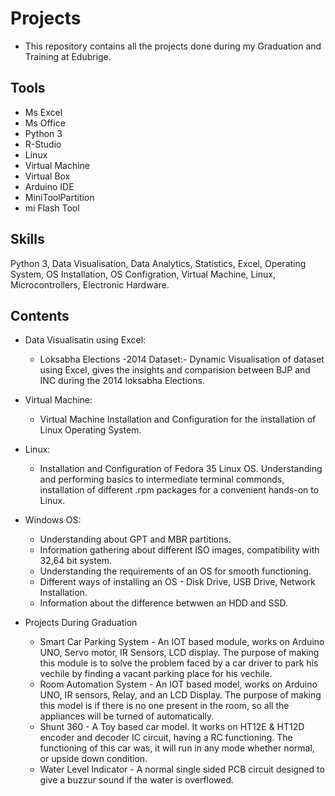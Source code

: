 # Projects
* This repository contains all the projects done during my Graduation and Training at Edubrige.

## Tools
* Ms Excel
* Ms Office
* Python 3
* R-Studio
* Linux
* Virtual Machine
* Virtual Box
* Arduino IDE
* MiniToolPartition
* mi Flash Tool

## Skills
Python 3, Data Visualisation, Data Analytics, Statistics, Excel, Operating System, OS Installation, OS Configration, Virtual Machine, Linux, Microcontrollers, Electronic Hardware.

## Contents
* Data Visualisatin using Excel:
  * Loksabha Elections -2014 Dataset:- Dynamic Visualisation of dataset using Excel, gives the insights and comparision between BJP and INC during the 2014 loksabha Elections.

* Virtual Machine:
  * Virtual Machine Installation and Configuration for the installation of Linux Operating System.
  
* Linux:
  * Installation and Configuration of Fedora 35 Linux OS. Understanding and performing basics to intermediate terminal commonds, installation of different .rpm packages for a convenient hands-on to Linux.
  
* Windows OS:
  * Understanding about GPT and MBR partitions.
  * Information gathering about different ISO images, compatibility with 32,64 bit system.
  * Understanding the requirements of an OS for smooth functioning.
  * Different ways of installing an OS - Disk Drive, USB Drive, Network Installation.
  * Information about the difference betwwen an HDD and SSD.
  
* Projects During Graduation
   * Smart Car Parking System - An IOT based module, works on Arduino UNO, Servo motor, IR Sensors, LCD display. The purpose of making this module is to solve the problem faced by a car driver to park his vechile by finding a vacant parking place for his vechile.
   * Room Automation System - An IOT based model, works on Arduino UNO, IR sensors, Relay, and an LCD Display. The purpose of making this model is if there is no one present in the room, so all the appliances will be turned of automatically.
   * Shunt 360 - A Toy based car model. It works on HT12E & HT12D encoder and decoder IC circuit, having a RC functioning. The functioning of this car was, it will run in any mode whether normal, or upside down condition.
   * Water Level Indicator - A normal single sided PCB circuit designed to give a buzzur sound if the water is overflowed.

